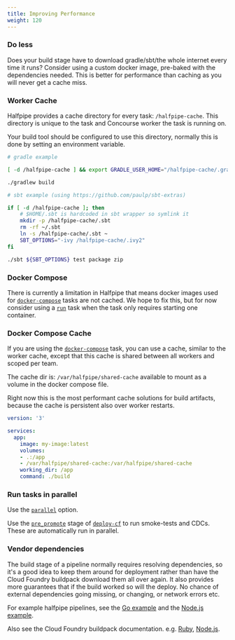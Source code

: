 ```yaml
---
title: Improving Performance
weight: 120
---
```


### Do less

Does your build stage have to download gradle/sbt/the whole internet every time it runs? Consider using a custom docker image, pre-baked with the dependencies needed. This is better for performance than caching as you will never get a cache miss.

### Worker Cache

Halfpipe provides a cache directory for every task: `/halfpipe-cache`. This directory is unique to the task and Concourse worker the task is running on.

Your build tool should be configured to use this directory, normally this is done by setting an environment variable.

```bash
# gradle example

[ -d /halfpipe-cache ] && export GRADLE_USER_HOME="/halfpipe-cache/.gradle"

./gradlew build
```

```bash
# sbt example (using https://github.com/paulp/sbt-extras)

if [ -d /halfpipe-cache ]; then
    # $HOME/.sbt is hardcoded in sbt wrapper so symlink it
    mkdir -p /halfpipe-cache/.sbt
    rm -rf ~/.sbt
    ln -s /halfpipe-cache/.sbt ~
    SBT_OPTIONS="-ivy /halfpipe-cache/.ivy2"
fi

./sbt ${SBT_OPTIONS} test package zip
```

### Docker Compose

There is currently a limitation in Halfpipe that means docker images used for [`docker-compose`](/manifest#docker-compose) tasks are not cached. We hope to fix this, but for now consider using a [`run`](/manifest#run) task when the task only requires starting one container.

### Docker Compose Cache

If you are using the [`docker-compose`](/manifest#docker-compose) task, you can use a cache, similar to the worker cache, except that this cache is shared between all workers and scoped per team.

The cache dir is: `/var/halfpipe/shared-cache` available to mount as a volume in the docker compose file.

Right now this is the most performant cache solutions for build artifacts, because the cache is persistent also over worker restarts.

```yaml
version: '3'

services:
  app:
    image: my-image:latest
    volumes:
    - .:/app
    - /var/halfpipe/shared-cache:/var/halfpipe/shared-cache
    working_dir: /app
    command: ./build
```

### Run tasks in parallel

Use the [`parallel`](/manifest/#parallel-tasks) option. 

Use the [`pre_promote`](/manifest#deploy-cf) stage of [`deploy-cf`](/manifest#deploy-cf) to run smoke-tests and CDCs. These are automatically run in parallel.


### Vendor dependencies

The build stage of a pipeline normally requires resolving dependencies, so it's a good idea to keep them around for deployment rather than have the Cloud Foundry buildpack download them all over again. It also provides more guarantees that if the build worked so will the deploy. No chance of external dependencies going missing, or changing, or network errors etc.

For example halfpipe pipelines, see the [Go example](https://github.com/springernature/halfpipe-examples/tree/master/golang) and the [Node.js example](https://github.com/springernature/halfpipe-examples/tree/master/nodejs).

Also see the Cloud Foundry buildpack documentation. e.g. [Ruby](https://docs.cloudfoundry.org/buildpacks/ruby/index.html#vendoring), [Node.js](https://docs.cloudfoundry.org/buildpacks/node/index.html#vendoring).
